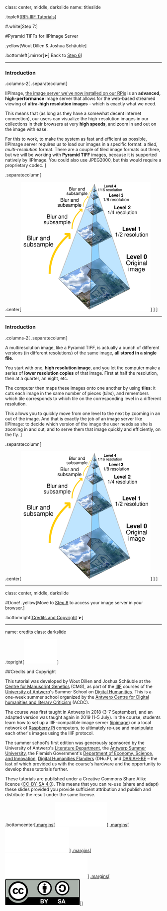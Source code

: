 class: center, middle, darkslide
name: titleslide

.topleft[[RPi-IIIF Tutorials](index.html)] 

#.white[Step 7:]

#Pyramid TIFFs for IIPImage Server

.yellow[Wout Dillen & Joshua Schäuble]

.bottomleft[.mirror[&#10148;] Back to [Step 6](step6.html)]

---

### Introduction

.columns-2[
.separatecolumn[

IIPImage, [the image server we've now installed on our RPis](step6.html) is an **advanced, high-performance** image server that allows for the web-based streamed viewing of **ultra-high resolution images** – which is exactly what we need. 

This means that (as long as they have a somewhat decent internet connection), our users can visualize the high-resolution images in our collections in their browsers at very **high speeds**, and zoom in and out on the image with ease. 

For this to work, to make the system as fast and efficient as possible, IIPImage server requires us to load our images in a specific format: a _tiled, multi-resolution_ format. There are a couple of tiled image formats out there, but we will be working with **Pyramid TIFF** images, because it is supported natively by IIPImage. You could also use JPEG2000, but this would require a proprietary codec. 
]

.separatecolumn[

.center[![UAntwerpen](img/step7/pyramid.svg)]
]
]

---

### Introduction

.columns-2[
.separatecolumn[

A multiresolution image, like a Pyramid TIFF, is actually a bunch of different versions (in different resolutions) of the same image, **all stored in a single file**.

You start with one, **high resolution image**, and you let the computer make a series of **lower resolution copies** of that image. First at half the resolution, then at a quarter, an eight, etc. 

The computer then maps these images onto one another by using **tiles**: it cuts each image in the same number of pieces (_tiles_), and remembers which tile corresponds to which tile on the corresponding level in a different resolution. 

This allows you to quickly move from one level to the next by zooming in an out of the image. And that is exactly the job of an image server like IIPImage: to decide which version of the image the user needs as she is zooming in and out, and to serve them that image quickly and efficiently, on the fly.
]

.separatecolumn[

.center[![UAntwerpen](img/step7/pyramid.svg)]
]
]

---

class: center, middle, darkslide

#Done!
.yellow[Move to [Step 8](step8.html) to access your image server in your browser.]

.bottomright[[Credits and Copyright](#credits) &#10148;]

---

name: credits
class: darkslide

.topright[[![UAntwerpen](img/logos/ua.svg)](https://www.uantwerpen.be/)]

##Credits and Copyright

This tutorial was developed by Wout Dillen and Joshua Schäuble at the [Centre for Manuscript Genetics](https://www.uantwerpen.be/en/research-groups/centre-for-manuscript-genetics/) (CMG), as part of the [IIIF](https://iiif.io) courses of the [University of Antwerp](https://www.uantwerpen.be/)'s Summer School on [Digital Humanities](https://www.uantwerpen.be/en/summer-schools/digital-humanities--/). This is a one-week summer school organized by the [Antwerp Centre for Digital humanities and literary Criticism](https://www.uantwerpen.be/en/research-groups/digitalhumanities/) (ACDC). 

The course was first taught in Antwerp in 2018 (3-7 September), and an adapted version was taught again in 2019 (1-5 July). In the course, students learn how to set up a IIIF-compatible image server ([iipimage](http://iipimage.sourceforge.net)) on a local network of [Raspberry Pi](https://www.raspberrypi.org) computers, to ultimately re-use and manipulate each other's images using the IIIF protocol. 

The summer school's first edition was generously sponsored by the University of Antwerp's [Literature Department](https://www.uantwerpen.be/en/faculties/faculty-of-arts/research-and-valoris/departments/department-of-literature/), the [Antwerp Summer University](https://www.uantwerpen.be/en/education/international/international-students/antwerp-summer-university/), the Flemish Government's [Department of Economy, Science, and Innovation](https://www.ewi-vlaanderen.be), [Digital Humanities Flanders](http://uahost.uantwerpen.be/platformdh/index.php/dhu-f/) (DHu.F), and [DARIAH-BE](http://be.dariah.eu) – the last of which provided us with the course's hardware and the opportunity to develop these tutorials further. 

These tutorials are published under a Creative Commons Share Alike licence ([CC-BY-SA 4.0](https://creativecommons.org/licenses/by-sa/4.0/)). This means that you can re-use (share and adapt) these slides provided you provide sufficient attribution and publish and distribute the result under the same license.

.bottomcenter[[.margins[![Digital Humanities Flanders](img/logos/dhuf.svg)]](http://uahost.uantwerpen.be/platformdh/index.php/dhu-f/) [.margins[![ewi-vlaanderen](img/logos/ewi.svg)]](https://www.ewi-vlaanderen.be) [.margins[![DARIAH-BE](img/logos/dariah.svg)]](http://be.dariah.eu) [.margins[![CC-BY-SA 4.0](img/logos/ccbysa.svg)]](https://creativecommons.org/licenses/by-sa/4.0/)]